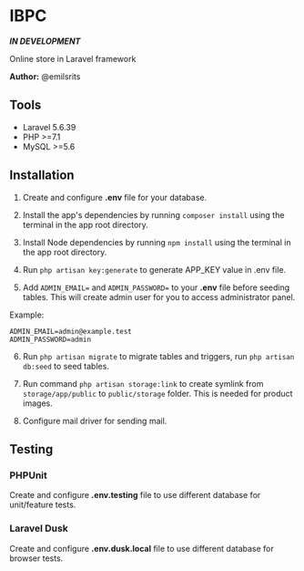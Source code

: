 # **IBPC** 

**_IN DEVELOPMENT_**

Online store in Laravel framework

**Author:** @emilsrits

## Tools

  * Laravel     5.6.39
  * PHP         >=7.1
  * MySQL       >=5.6

## Installation

1. Create and configure **.env** file for your database.

2. Install the app's dependencies by running `composer install` using the terminal in the app root directory.

3. Install Node dependencies by running `npm install` using the terminal in the app root directory.

4. Run `php artisan key:generate` to generate APP_KEY value in .env file. 

5. Add `ADMIN_EMAIL=` and `ADMIN_PASSWORD=` to your **.env** file before seeding tables. This will create admin user for you to access administrator panel.

Example:
```
ADMIN_EMAIL=admin@example.test
ADMIN_PASSWORD=admin
```

6. Run `php artisan migrate` to migrate tables and triggers, run `php artisan db:seed` to seed tables.

7. Run command `php artisan storage:link` to create symlink from `storage/app/public` to `public/storage` folder. This is needed for product images.

8. Configure mail driver for sending mail.

## Testing
### PHPUnit
Create and configure **.env.testing** file to use different database for unit/feature tests.
### Laravel Dusk
Create and configure **.env.dusk.local** file to use different database for browser tests.

